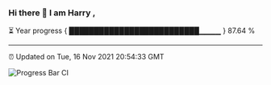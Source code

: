 ### Hi there 👋 I am Harry , 

⏳ Year progress { ██████████████████████████▁▁▁▁ } 87.64 %

---

⏰ Updated on Tue, 16 Nov 2021 20:54:33 GMT

![Progress Bar CI](https://github.com/duykhang68/duykhang68/workflows/Progress%20Bar%20CI/badge.svg)
